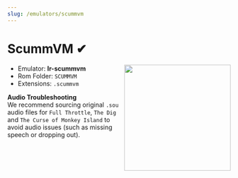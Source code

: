 ```yaml
---
slug: /emulators/scummvm
---
```


# ScummVM ✔

<img src="https://user-images.githubusercontent.com/44569252/188293068-a2814bb4-6c1a-4097-98a7-5a3a8e3af279.png" align="right" width="240" />

- Emulator: **lr-scummvm**
- Rom Folder: `SCUMMVM`
- Extensions: `.scummvm`

**Audio Troubleshooting**  
We recommend sourcing original `.sou` audio files for `Full Throttle`, `The Dig` and `The Curse of Monkey Island` to avoid audio issues (such as missing speech or dropping out).  
